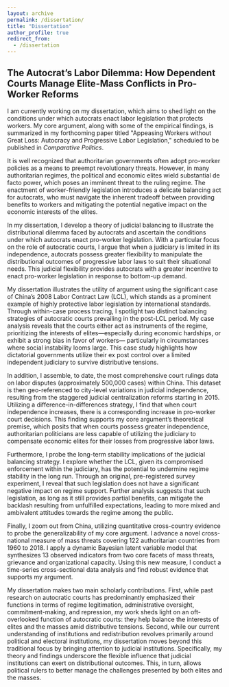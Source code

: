 ```yaml
---
layout: archive
permalink: /dissertation/
title: "Dissertation"
author_profile: true
redirect_from:
  - /dissertation
---
```



## The Autocrat’s Labor Dilemma: How Dependent Courts Manage Elite-Mass Conflicts in Pro-Worker Reforms

I am currently working on my dissertation, which aims to shed light on the conditions under which autocrats enact labor legislation that protects workers. My core argument, along with some of the empirical findings, is summarized in my forthcoming paper titled "Appeasing Workers without Great Loss: Autocracy and Progressive Labor Legislation," scheduled to be published in _Comparative Politics_.

It is well recognized that authoritarian governments often adopt pro-worker policies as a means to preempt revolutionary threats. However, in many authoritarian regimes, the political and economic elites wield substantial de facto power, which poses an imminent threat to the ruling regime. The enactment of worker-friendly legislation introduces a delicate balancing act for autocrats, who must navigate the inherent tradeoff between providing benefits to workers and mitigating the potential negative impact on the economic interests of the elites.

In my dissertation, I develop a theory of judicial balancing to illustrate the distributional dilemma faced by autocrats and ascertain the conditions under which autocrats enact pro-worker legislation. With a particular focus on the role of autocratic courts, I argue that when a judiciary is limited in its independence, autocrats possess greater flexibility to manipulate the distributional outcomes of progressive labor laws to suit their situational needs. This judicial flexibility provides autocrats with a greater incentive to enact pro-worker legislation in response to bottom-up demand.

My dissertation illustrates the utility of argument using the significant case of China’s 2008 Labor Contract Law (LCL), which stands as a prominent example of highly protective labor legislation by international standards. Through within-case process tracing, I spotlight two distinct balancing strategies of autocratic courts prevailing in the post-LCL period. My case analysis reveals that the courts either act as instruments of the regime, prioritizing the interests of elites—especially during economic hardships, or exhibit a strong bias in favor of workers— particularly in circumstances where social instability looms large. This case study highlights how dictatorial governments utilize their ex post control over a limited independent judiciary to survive distributive tensions.

In addition, I assemble, to date, the most comprehensive court rulings data on labor disputes (approximately 500,000 cases) within China. This dataset is then geo-referenced to city-level variations in judicial independence, resulting from the staggered judicial centralization reforms starting in 2015. Utilizing a difference-in-differences strategy, I find that when court independence increases, there is a corresponding increase in pro-worker court decisions. This finding supports my core argument’s theoretical premise, which posits that when courts possess greater independence, authoritarian politicians are less capable of utilizing the judiciary to compensate economic elites for their losses from progressive labor laws.

Furthermore, I probe the long-term stability implications of the judicial balancing strategy. I explore whether the LCL, given its compromised enforcement within the judiciary, has the potential to undermine regime stability in the long run. Through an original, pre-registered survey experiment, I reveal that such legislation does not have a significant negative impact on regime support. Further analysis suggests that such legislation, as long as it still provides partial benefits, can mitigate the backlash resulting from unfulfilled expectations, leading to more mixed and ambivalent attitudes towards the regime among the public. 

Finally, I zoom out from China, utilizing quantitative cross-country evidence to probe the generalizability of my core argument. I advance a novel cross-national measure of mass threats covering 122 authoritarian countries from 1960 to 2018. I apply a dynamic Bayesian latent variable model that synthesizes 13 observed indicators from two core facets of mass threats, grievance and organizational capacity. Using this new measure, I conduct a time-series cross-sectional data analysis and find robust evidence that supports my argument.

My dissertation makes two main scholarly contributions. First, while past research on autocratic courts has predominantly emphasized their functions in terms of regime legitimation, administrative oversight, commitment-making, and repression, my work sheds light on an oft-overlooked function of autocratic courts: they help balance the interests of elites and the masses amid distributive tensions. Second, while our current understanding of institutions and redistribution revolves primarily around political and electoral institutions, my dissertation moves beyond this traditional focus by bringing attention to judicial institutions. Specifically, my theory and findings underscore the flexible influence that judicial institutions can exert on distributional outcomes. This, in turn, allows political rulers to better manage the challenges presented by both elites and the masses.
